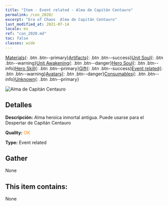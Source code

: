 ```yaml
---
title: "Item - Event related - Alma de Capitán Centauro"
permalink: /con_2020/
excerpt: "Era of Chaos  Alma de Capitán Centauro"
last_modified_at: 2021-07-14
locale: es
ref: "con_2020.md"
toc: false
classes: wide
---
```

 [Materials](/ItemsES/){: .btn .btn--primary}[Artifacts](/ItemsES/Artifacts/){: .btn .btn--success}[Unit Soul](/ItemsES/UnitSoul/){: .btn .btn--warning}[Unit Awakening](/ItemsES/UnitAwakening/){: .btn .btn--danger}[Hero Soul](/ItemsES/HeroSoul/){: .btn .btn--info}[Hero Skill](/ItemsES/HeroSkill/){: .btn .btn--primary}[Gift](/ItemsES/Gift/){: .btn .btn--success}[Event related](/ItemsES/Events/){: .btn .btn--warning}[Avatars](/ItemsES/Avatars/){: .btn .btn--danger}[Consumables](/ItemsES/Consumables/){: .btn .btn--info}[Unknown](/ItemsES/Unknown/){: .btn .btn--primary}

 ![Alma de Capitán Centauro](/images/t/juexing_201.png)

## Detalles
 **Descripción:** Alma heroica inmortal antigua. Puede usarse para el Despertar de Capitán Centauro

 **Quality:** <span style="color: #FF8C00">OK</span>

 **Type:** Event related

## Gather

  None

## This item contains:

  None

